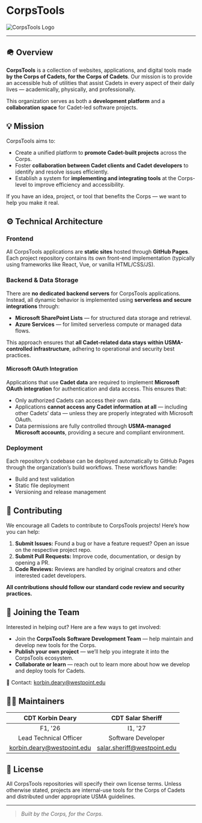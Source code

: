 # CorpsTools

![CorpsTools Logo](https://github.com/CorpsTools/.github/raw/main/profile/corps_tools_full.png)

---

## 🪖 Overview

**CorpsTools** is a collection of websites, applications, and digital tools made **by the Corps of Cadets, for the Corps of Cadets**. Our mission is to provide an accessible hub of utilities that assist Cadets in every aspect of their daily lives — academically, physically, and professionally.

This organization serves as both a **development platform** and a **collaboration space** for Cadet-led software projects.


## 💡 Mission

CorpsTools aims to:

* Create a unified platform to **promote Cadet-built projects** across the Corps.
* Foster **collaboration between Cadet clients and Cadet developers** to identify and resolve issues efficiently.
* Establish a system for **implementing and integrating tools** at the Corps-level to improve efficiency and accessibility.

If you have an idea, project, or tool that benefits the Corps — we want to help you make it real.


## ⚙️ Technical Architecture

### Frontend

All CorpsTools applications are **static sites** hosted through **GitHub Pages**. Each project repository contains its own front-end implementation (typically using frameworks like React, Vue, or vanilla HTML/CSS/JS).

### Backend & Data Storage

There are **no dedicated backend servers** for CorpsTools applications. Instead, all dynamic behavior is implemented using **serverless and secure integrations** through:

* **Microsoft SharePoint Lists** — for structured data storage and retrieval.
* **Azure Services** — for limited serverless compute or managed data flows.

This approach ensures that **all Cadet-related data stays within USMA-controlled infrastructure**, adhering to operational and security best practices.

#### Microsoft OAuth Integration

Applications that use **Cadet data** are required to implement **Microsoft OAuth integration** for authentication and data access. This ensures that:

* Only authorized Cadets can access their own data.
* Applications **cannot access any Cadet information at all** — including other Cadets’ data — unless they are properly integrated with Microsoft OAuth.
* Data permissions are fully controlled through **USMA-managed Microsoft accounts**, providing a secure and compliant environment.

### Deployment

Each repository’s codebase can be deployed automatically to GitHub Pages through the organization’s build workflows. These workflows handle:

* Build and test validation
* Static file deployment
* Versioning and release management

## 🤝 Contributing

We encourage all Cadets to contribute to CorpsTools projects! Here’s how you can help:

1. **Submit Issues:** Found a bug or have a feature request? Open an issue on the respective project repo.
2. **Submit Pull Requests:** Improve code, documentation, or design by opening a PR.
3. **Code Reviews:** Reviews are handled by original creators and other interested cadet developers.

**All contributions should follow our standard code review and security practices.**


## 🧭 Joining the Team

Interested in helping out? Here are a few ways to get involved:

* Join the **CorpsTools Software Development Team** — help maintain and develop new tools for the Corps.
* **Publish your own project** — we’ll help you integrate it into the CorpsTools ecosystem.
* **Collaborate or learn** — reach out to learn more about how we develop and deploy tools for Cadets.

📧 Contact: [korbin.deary@westpoint.edu](mailto:korbin.deary@westpoint.edu)


## 🧑‍💻 Maintainers
| CDT Korbin Deary       | CDT Salar Sheriff |
| :---------------:      |  :---:            |
| F1, '26                |           I1, '27 |
| Lead Technical Officer | Software Developer |
| [korbin.deary@westpoint.edu](mailto:korbin.deary@westpoint.edu) | [salar.sheriff@westpoint.edu](mailto:salar.sheriff@westpoint.edu)   |

## 📜 License

All CorpsTools repositories will specify their own license terms. Unless otherwise stated, projects are internal-use tools for the Corps of Cadets and distributed under appropriate USMA guidelines.

---

> *Built by the Corps, for the Corps.*

